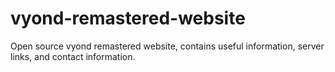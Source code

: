 # vyond-remastered-website
Open source vyond remastered website, contains useful information, server links, and contact information.
